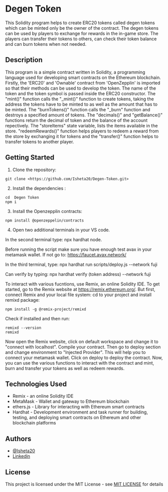 
# Degen Token

This Solidity program helps to create ERC20 tokens called degen tokens which can be minted only be the owner of the contract. The degen tokens can be used by players to exchange for rewards in the in-game store. The players can transfer their tokens to others, can check their token balance and can burn tokens when not needed. 
## Description
This program is a simple contract written in Solidity, a programming language used for developing smart contracts on the Ethereum blockchain. Firstly, the 'ERC20' and 'Ownable' contract from 'OpenZepplin' is imported so that their methods can be used to develop the token. The name of the token and the token symbol is passed inside the ERC20 constructor. The "mint()" function calls the "_mint()" function to create tokens, taking the address the tokens have to be minted to as well as the amount that has to be minted. The "burnTokens()" function calls the "_burn" function and destroys a specified amount of tokens. The "decimals()" and "getBalance()" functions return the decimal of token and the balance of the account repectively. The "storeItems" state variable, lists the items available in the store. "redeemRewards()" function helps players to redeem a reward from the store by exchanging it for tokens and the "transfer()" function helps to transfer tokens to another player. 

## Getting Started

1. Clone the repository:

```
git clone <https://github.com/Isheta20/Degen-Token.git>
```

2. Install the dependencies :

```
cd  Degen Token
npm i
```

3. Install the Openzepplin contracts:

```
npm install @openzeppelin/contracts
```

4. Open two additional terminals in your VS code.

In the second terminal type: npx hardhat node.

Before running the script make sure you have enough test avax in your metamask wallet. If not go to: https://faucet.avax.network/

In the third terminal, type: npx hardhat run scripts/deploy.js --network fuji

Can verify by typing: npx hardhat verify (token address)  --network fuji




To interact with various fucntions, use Remix, an online Solidity IDE. To get started, go to the Remix website at https://remix.ethereum.org/.
But first, connect Remix and your local file system:
cd to your project and install remixd package:

```
npm install -g @remix-project/remixd
```
Check if installed and then run:

```
remixd --version
remixd
```

Now open the Remix website, click on default workspace and change it to "connect with localhost". Compile your contract. Then go to deploy section and change environment to "Injected Provider". This will help you to connect your metamask wallet. Click on deploy to deploy the contract. Now, you can use the various functions to interact with the contract and mint, burn and transfer your tokens as well as redeem rewards.
## Technologies Used 
- Remix - an online Solidity IDE  
- MetaMask - Wallet and gateway to Ethereum blockchain  
- ethers.js - Library for interacting with Ethereum smart contracts  
- Hardhat - Development environment and task runner for building, testing, and deploying smart contracts on Ethereum and other blockchain platforms
## Authors

- [@Isheta20](https://github.com/Isheta20)
- [Linkedin](www.linkedin.com/in/isheta-aggarwal-76a91b230)




## License

This project is licensed under the MIT License - see [MIT LICENSE](https://github.com/Isheta20/ETHAssessement/blob/main/LICENSE)
 for details

